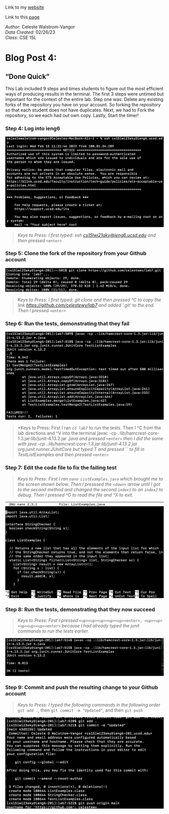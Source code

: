 Link to my [website](https://github.com/celestewv)

Link to this [page](https://celestewv.github.io/cse15l-lab-reports/LabReport3.html)


*Author:* Celeste Walstrom-Vangor 
<br> *Data Created:* 02/26/23 
<br> *Class:* CSE 15L 


# Blog Post 4:

## “Done Quick”

This Lab included 9 steps and times students to figure out the most efficient ways of producing results in the terminal.
The first 3 steps were untimed but important for the context of the entire lab. Step one was: Delete any existing
forks of the repository you have on your account. So forking the repository so that each student does not have duplicates.
Next, we had to Fork the repository, so we each had out own copy. Lastly, Start the timer!


### Step 4: Log into ieng6

![Image](logintoIENG6.png)

> *Keys to Press: I first typed: ssh cs15lwi21aky@ieng6.ucsd.edu and then pressed* ```<enter>```



### Step 5: Clone the fork of the repository from your Github account

![Image](gitClone.png)


> *Keys to Press:*
> *I first typed: git clone and then pressed ^C to copy the link* *https://github.com/celestewv/lab7 and added '.git' to the end. Then I pressed* ```<enter>```
 
 
 
### Step 6: Run the tests, demonstrating that they fail
 
 ![Image](JUNITFailures.png)
 
 
> *Keys to Press: First I ran ```cd lab7``` to run the tests. Then I ^C from the lab directions and ^V into the terminal javac -cp .:lib/hamcrest-core-1.3.jar:lib/junit-4.13.2.jar *.java and pressed ```<enter>``` then I did the same with java -cp .:lib/hamcrest-core-1.3.jar:lib/junit-4.13.2.jar org.junit.runner.JUnitCore but typed T and pressed ``<tab> to fill in TestListExamples and then pressed* ```<enter>```
 
 
 
### Step 7: Edit the code file to fix the failing test

> *Keys to Press: First I ran ```nano ListExamples.java``` which brought me to the screen shown below. Then I presssed the ```<down>``` arrow until I got to the second method and changed the second ```index1``` to an ```index2``` to debug. Then I pressed ^O to read the file and ^X to exit.*

![Image](nano.png)
 
 
 ### Step 8: Run the tests, demonstrating that they now succeed

> *Keys to Press: First I pressed* ```<up><up><up><up><up><enter>, <up><up><up><up><up><enter>``` *because I had already typed the junit commands to run the tests earlier.*
 
 ![Image](JUNITSuccess.png)
 
 
 ### Step 9: Commit and push the resulting change to your Github account

 > *Keys to Press: I typed the following commands in the following order* ```git add .```, then ```git commit -m "Updated"```, and then ```git push```
 

![Image](gitcommit.png)






 



